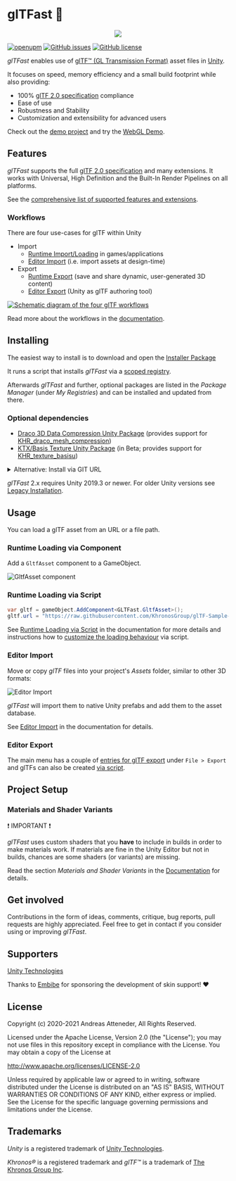 # glTFast 🚀

<p align="center">
<img src="./Documentation~/img/unity-gltf-logos.png" />
</p>

[![openupm](https://img.shields.io/npm/v/com.atteneder.gltfast?label=openupm&registry_uri=https://package.openupm.com)](https://openupm.com/packages/com.atteneder.gltfast/)
[![GitHub issues](https://img.shields.io/github/issues/atteneder/glTFast)](https://github.com/atteneder/glTFast/issues)
[![GitHub license](https://img.shields.io/github/license/atteneder/glTFast)](https://github.com/atteneder/glTFast/blob/main/LICENSE.md)

*glTFast* enables use of [glTF™ (GL Transmission Format)][gltf] asset files in [Unity][unity].

It focuses on speed, memory efficiency and a small build footprint while also providing:

- 100% [glTF 2.0 specification][gltf-spec] compliance
- Ease of use
- Robustness and Stability
- Customization and extensibility for advanced users

Check out the [demo project](https://github.com/atteneder/glTFastDemo) and try the [WebGL Demo][gltfast-web-demo].

## Features

*glTFast* supports the full [glTF 2.0 specification][gltf-spec] and many extensions. It works with Universal, High Definition and the Built-In Render Pipelines on all platforms.

See the [comprehensive list of supported features and extensions](./Documentation~/features.md).

### Workflows

There are four use-cases for glTF within Unity

- Import
  - [Runtime Import/Loading](./Documentation~/glTFast.md#runtime-importloading) in games/applications
  - [Editor Import](./Documentation~/glTFast.md#editor-import-design-time) (i.e. import assets at design-time)
- Export
  - [Runtime Export](./Documentation~/glTFast.md#runtime-export) (save and share dynamic, user-generated 3D content)
  - [Editor Export](./Documentation~/glTFast.md#editor-export) (Unity as glTF authoring tool)

[![Schematic diagram of the four glTF workflows](./Documentation~/img/Unity-glTF-workflows.png "The four glTF workflows")][workflows]

Read more about the workflows in the [documentation][workflows].

## Installing

The easiest way to install is to download and open the [Installer Package](https://package-installer.glitch.me/v1/installer/OpenUPM/com.atteneder.gltfast?registry=https%3A%2F%2Fpackage.openupm.com&scope=com.atteneder)

It runs a script that installs *glTFast* via a [scoped registry](https://docs.unity3d.com/Manual/upm-scoped.html).

Afterwards *glTFast* and further, optional packages are listed in the *Package Manager* (under *My Registries*) and can be installed and updated from there.

### Optional dependencies

- [Draco 3D Data Compression Unity Package](https://github.com/atteneder/DracoUnity) (provides support for [KHR_draco_mesh_compression](https://github.com/KhronosGroup/glTF/tree/master/extensions/2.0/Khronos/KHR_draco_mesh_compression))
- [KTX/Basis Texture Unity Package](https://github.com/atteneder/KtxUnity) (in Beta; provides support for [KHR_texture_basisu](https://github.com/KhronosGroup/glTF/tree/master/extensions/2.0/Khronos/KHR_texture_basisu))

<details><summary>Alternative: Install via GIT URL</summary>

Add *glTFast* via Unity's Package Manager ( Window -> Package Manager ). Click the ➕ on the top left and choose *Add package from GIT URL*.

![Package Manager -> + -> Add Package from git URL][upm_install]

Enter the following URL:

`https://github.com/atteneder/glTFast.git`

To add support for Draco mesh compression, repeat the last step and also add the DracoUnity packages using this URL:

`https://gitlab.com/atteneder/DracoUnity.git`

> Note: You have to have a GIT LFS client (large file support) installed on your system. Otherwise you will get an error that the native library file (dll on Windows) is corrupt!

</details>

*glTFast* 2.x requires Unity 2019.3 or newer. For older Unity versions see [Legacy Installation](./Documentation~/gltfast-1.md).

## Usage

You can load a glTF asset from an URL or a file path.

### Runtime Loading via Component

Add a `GltfAsset` component to a GameObject.

![GltfAsset component][gltfasset_component]

### Runtime Loading via Script

```C#
var gltf = gameObject.AddComponent<GLTFast.GltfAsset>();
gltf.url = "https://raw.githubusercontent.com/KhronosGroup/glTF-Sample-Models/master/2.0/Duck/glTF/Duck.gltf";
```

See [Runtime Loading via Script](./Documentation~/glTFast.md#runtime-loading-via-script) in the documentation for more details and instructions how to [customize the loading behaviour](./Documentation~/glTFast.md#customize-loading-behavior) via script.

### Editor Import

Move or copy *glTF* files into your project's *Assets* folder, similar to other 3D formats:

![Editor Import][import-gif]

*glTFast* will import them to native Unity prefabs and add them to the asset database.

See [Editor Import](./Documentation~/glTFast.md#editor-import) in the documentation for details.

### Editor Export

The main menu has a couple of [entries for glTF export](./Documentation~/glTFast.md#export-from-the-main-menu) under `File > Export` and glTFs can also be
created [via script](./Documentation~/glTFast.md#export-via-script).

## Project Setup

### Materials and Shader Variants

❗ IMPORTANT ❗

*glTFast* uses custom shaders that you **have** to include in builds in order to make materials work. If materials are fine in the Unity Editor but not in builds, chances are some shaders (or variants) are missing.

Read the section *Materials and Shader Variants* in the [Documentation](./Documentation~/glTFast.md#materials-and-shader-variants) for details.

## Get involved

Contributions in the form of ideas, comments, critique, bug reports, pull requests are highly appreciated. Feel free to get in contact if you consider using or improving *glTFast*.

## Supporters

[Unity Technologies][unity]

Thanks to [Embibe][embibe] for sponsoring the development of skin support! ❤️

## License

Copyright (c) 2020-2021 Andreas Atteneder, All Rights Reserved.

Licensed under the Apache License, Version 2.0 (the "License");
you may not use files in this repository except in compliance with the License.
You may obtain a copy of the License at

   <http://www.apache.org/licenses/LICENSE-2.0>

Unless required by applicable law or agreed to in writing, software
distributed under the License is distributed on an "AS IS" BASIS,
WITHOUT WARRANTIES OR CONDITIONS OF ANY KIND, either express or implied.
See the License for the specific language governing permissions and
limitations under the License.

## Trademarks

*Unity* is a registered trademark of [Unity Technologies][unity].

*Khronos®* is a registered trademark and *glTF™* is a trademark of [The Khronos Group Inc][khronos].

[embibe]: https://www.embibe.com
[gltf-spec]: https://www.khronos.org/registry/glTF/specs/2.0/glTF-2.0.html
[gltf]: https://www.khronos.org/gltf
[gltfasset_component]: ./Documentation~/img/gltfasset_component.png  "Inspector showing a GltfAsset component added to a GameObject"
[gltfast-web-demo]: https://gltf.pixel.engineer
[import-gif]: ./Documentation~/img/import.gif  "Video showing glTF files being copied into the Assets folder and imported"
[khronos]: https://www.khronos.org
[unity]: https://unity.com
[upm_install]: ./Documentation~/img/upm_install.png  "Unity Package Manager add menu"
[workflows]: ./Documentation~/glTFast.md#workflows